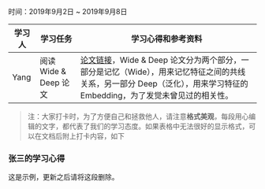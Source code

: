 时间：2019年9月2日 ~ 2019年9月8日

学习人|学习任务|学习心得和参考资料
------ | ------ | ------ 
Yang | 阅读 Wide & Deep 论文 | [论文链接](https://arxiv.org/pdf/1606.07792.pdf)，Wide & Deep 论文分为两个部分，一部分是记忆（Wide），用来记忆特征之间的共线关系，另一部分 Deep（泛化），用来学习特征的 Embedding，为了发觉未曾见过的相关性。

> 注：大家打卡时，为了方便自己和拯救他人，请注意**格式美观**，每段用心编辑的文字，都代表了我们的学习态度。如果表格中无法很好的显示格式，可以在文档后附上打卡内容，如下

### 张三的学习心得
这是示例，更新之后请将这段删除。
